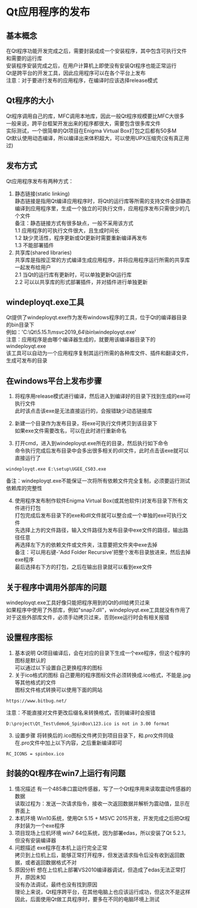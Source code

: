 # Qt应用程序的发布

## 基本概念
在Qt程序功能开发完成之后，需要封装成成一个安装程序，其中包含可执行文件和需要的运行库  
安装程序安装完成之后，在用户计算机上即使没有安装Qt程序也能正常运行  
Qt是跨平台的开发工具，因此应用程序可以在各个平台上发布  
注意：对于要进行发布的应用程序，在编译时应该选择release模式  


## Qt程序的大小
Qt程序调用自己的库，MFC调用本地库，因此一般Qt程序规模要比MFC大很多  
一般来说，跨平台框架开发出来的程序都很大，需要包含很多库文件  
实际测试，一个很简单的Qt项目在Enigma Virtual Box打包之后都有50多M  
Qt默认使用动态编译，所以编译出来体积超大，可以使用UPX压缩壳(没有真正用过)  


## 发布方式
Qt应用程序发布有两种方式：  
1. 静态链接(static linking)  
静态链接是指用Qt编译应用程序时，将Qt的运行库等所需的支持文件全部静态编译到应用程序里，生成一个独立的可执行文件，应用程序发布只需很少的几个文件  
备注：静态链接方式有很多缺点，一般不采用该方式  
1.1 应用程序的可执行文件很大，且生成时间长  
1.2 缺少灵活性，程序更新或Qt更新时需要重新编译再发布  
1.3 不能部署插件  
2. 共享库(shared libraries)  
共享库是指按正常的方式编译生成应用程序，并将应用程序运行所需的共享库一起发布给用户  
2.1 当Qt的运行库有更新时，可以单独更新Qt运行库  
2.2 可以以共享库的形式部署插件，并对插件进行单独更新  


## windeployqt.exe工具
Qt提供了windeployqt.exe作为发布windows程序的工具，位于Qt的编译器目录的bin目录下  
例如：'C:\Qt\5.15.1\msvc2019_64\bin\windeployqt.exe'  
注意：应用程序是由哪个编译器生成的，就要用该编译器目录下的windeployqt.exe  
该工具可以自动为一个应用程序复制其运行所需的各种库文件、插件和翻译文件，生成可发布的目录  


## 在windows平台上发布步骤
1. 将程序用release模式进行编译，然后进入到编译好的目录下找到生成的exe可执行文件  
此时该点击该exe是无法直接运行的，会报错缺少动态链接库  

2. 新建一个目录作为发布目录，将exe可执行文件拷贝到该目录下  
如果exe文件需要改名，可以在此时进行重新命名  

3. 打开cmd，进入到windeployqt.exe所在的目录，然后执行如下命令  
命令执行完成后发布目录中会多出很多相关的dll文件，此时点击该exe就可以直接运行了  
```
windeployqt.exe E:\setup\UGEE_CS03.exe
```
备注：windeployqt.exe不能保证一次将所有依赖文件完全复制，必须要运行测试依赖库的完整性  

4. 使用程序发布制作软件Enigma Virtual Box(或其他软件)对发布目录下所有文件进行打包  
打包完成后发布目录下的exe和dll文件就可以整合成一个单独的exe可执行文件  
先选择上方的文件路径，输入文件路径为发布目录中exe文件的路径，输出路径任意  
再选择左下方的依赖文件或文件夹，注意要把文件夹中exe去掉  
备注：可以用右键-'Add Folder Recursive'把整个发布目录放进来，然后去掉exe程序  
最后选择右下方的打包，之后在输出目录就可以看到exe文件  


## 关于程序中调用外部库的问题
windeployqt.exe工具好像只能把程序用到的Qt的dll给拷贝过来  
如果程序中使用了外部库，例如"snap7.dll"，windeployqt.exe工具就没有作用了  
对于这些外部库文件，必须手动拷贝过来，否则exe运行时会有相关报错  


## 设置程序图标
1. 基本说明
Qt项目编译后，会在对应的目录下生成一个exe程序，但这个程序的图标是默认的  
可以通过以下设置自己更换程序的图标  
2. 关于ico格式的图标
自己要用的程序图标文件必须转换成.ico格式，不能是.jpg等其他格式的文件  
图标文件格式转换可以使用下面的网站  
```
https://www.bitbug.net/
```
注意：不能直接对文件更改后缀名来转换格式，否则编译时会报错  
```
D:\project\Qt_Test\demo6_SpinBox\123.ico is not in 3.00 format
```
3. 设置步骤
将转换后的.ico图标文件拷贝到项目目录下，和.pro文件同级  
在.pro文件中加上以下内容，之后重新编译即可  
```
RC_ICONS = spinbox.ico
```


## 封装的Qt程序在win7上运行有问题
1. 情况描述
有一个485串口震动传感器，写了一个Qt程序用来读取震动传感器的数据  
读取过程为：发送一次请求指令，接收一次返回数据并解析为震动值，显示在界面上  
2. 本机环境
Win10系统，使用Qt 5.15 + MSVC 2015开发，开发完成之后把Qt程序封装为一个exe程序  
3. 项目现场上位机环境
win7 64位系统，因为部署edas，所以安装了Qt 5.2.1，但没有安装编译器  
4. 问题描述
exe程序在本机上运行完全正常  
拷贝到上位机上后，能够正常打开程序，但发送请求指令后没有收到返回数据，或者返回数据格式不对  
5. 原因分析
想在上位机上部署VS2010编译器调试，但造成了edas无法正常打开，原因未知  
没有办法调试，最终也没有找到原因  
理论上来说，Qt程序跨平台，在其他电脑上也应该运行成功，但这次不是这样  
因此，后面使用Qt做工具程序时，要多在不同的电脑环境上测试  
